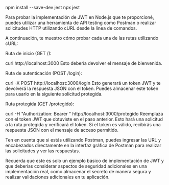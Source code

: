 npm install --save-dev jest
npx jest

Para probar la implementación de JWT en Node.js que te proporcioné,
 puedes utilizar una herramienta de API testing como Postman o realizar solicitudes HTTP utilizando cURL desde la línea de comandos.

A continuación, te muestro cómo probar cada una de las rutas utilizando cURL:


Ruta de inicio (GET /):
 
curl http://localhost:3000
Esto debería devolver el mensaje de bienvenida.

Ruta de autenticación (POST /login):

curl -X POST http://localhost:3000/login
Esto generará un token JWT y te devolverá la respuesta JSON con el token. Puedes almacenar este token para usarlo en la siguiente solicitud protegida.

Ruta protegida (GET /protegido):
 
curl -H "Authorization: Bearer <TOKEN>" http://localhost:3000/protegido
Reemplaza <TOKEN> con el token JWT que obtuviste en el paso anterior. Esto hará una solicitud a la ruta protegida y verificará el token. Si el token es válido, recibirás una respuesta JSON con el mensaje de acceso permitido.

Ten en cuenta que si estás utilizando Postman, puedes ingresar las URL y encabezados directamente en la interfaz gráfica de Postman para realizar las solicitudes y ver las respuestas.

Recuerda que este es solo un ejemplo básico de implementación de JWT y que deberías considerar aspectos de seguridad adicionales en una implementación real, como almacenar el secreto de manera segura y realizar validaciones adicionales en tu aplicación.




